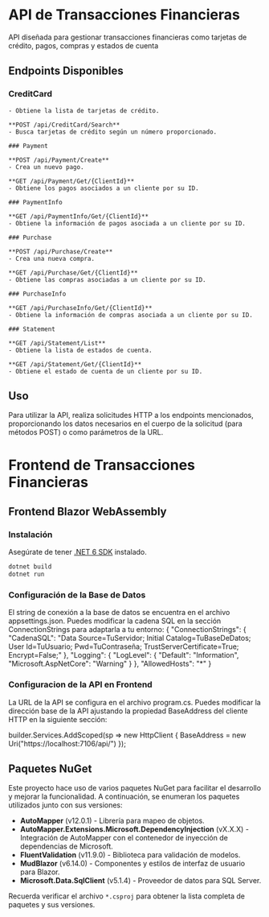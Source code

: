 # API de Transacciones Financieras

API diseñada para gestionar transacciones financieras como tarjetas de crédito, pagos, compras y estados de cuenta

## Endpoints Disponibles

### CreditCard

```**GET /api/CreditCard/List**
- Obtiene la lista de tarjetas de crédito.

**POST /api/CreditCard/Search**
- Busca tarjetas de crédito según un número proporcionado.

### Payment

**POST /api/Payment/Create**
- Crea un nuevo pago.

**GET /api/Payment/Get/{ClientId}**
- Obtiene los pagos asociados a un cliente por su ID.

### PaymentInfo

**GET /api/PaymentInfo/Get/{ClientId}**
- Obtiene la información de pagos asociada a un cliente por su ID.

### Purchase

**POST /api/Purchase/Create**
- Crea una nueva compra.

**GET /api/Purchase/Get/{ClientId}**
- Obtiene las compras asociadas a un cliente por su ID.

### PurchaseInfo

**GET /api/PurchaseInfo/Get/{ClientId}**
- Obtiene la información de compras asociada a un cliente por su ID.

### Statement

**GET /api/Statement/List**
- Obtiene la lista de estados de cuenta.

**GET /api/Statement/Get/{ClientId}**
- Obtiene el estado de cuenta de un cliente por su ID.
```
## Uso

Para utilizar la API, realiza solicitudes HTTP a los endpoints mencionados, proporcionando los datos necesarios en el cuerpo de la solicitud (para métodos POST) o como parámetros de la URL.

# Frontend de Transacciones Financieras

## Frontend Blazor WebAssembly

### Instalación

Asegúrate de tener [.NET 6 SDK](https://dotnet.microsoft.com/download/dotnet/6.0) instalado.

```bash
dotnet build
dotnet run
```
### Configuración de la Base de Datos
El string de conexión a la base de datos se encuentra en el archivo appsettings.json. Puedes modificar la cadena SQL en la sección ConnectionStrings para adaptarla a tu entorno:
{
  "ConnectionStrings": {
    "CadenaSQL": "Data Source=TuServidor; Initial Catalog=TuBaseDeDatos; User Id=TuUsuario; Pwd=TuContraseña; TrustServerCertificate=True; Encrypt=False;"
  },
  "Logging": {
    "LogLevel": {
      "Default": "Information",
      "Microsoft.AspNetCore": "Warning"
    }
  },
  "AllowedHosts": "*"
}
### Configuracion de la API en Frontend
La URL de la API se configura en el archivo program.cs. Puedes modificar la dirección base de la API ajustando la propiedad BaseAddress del cliente HTTP en la siguiente sección:

builder.Services.AddScoped(sp => new HttpClient { BaseAddress = new Uri("https://localhost:7106/api/") });

## Paquetes NuGet

Este proyecto hace uso de varios paquetes NuGet para facilitar el desarrollo y mejorar la funcionalidad. A continuación, se enumeran los paquetes utilizados junto con sus versiones:

- **AutoMapper** (v12.0.1) - Librería para mapeo de objetos.
- **AutoMapper.Extensions.Microsoft.DependencyInjection** (vX.X.X) - Integración de AutoMapper con el contenedor de inyección de dependencias de Microsoft.
- **FluentValidation** (v11.9.0) - Biblioteca para validación de modelos.
- **MudBlazor** (v6.14.0) - Componentes y estilos de interfaz de usuario para Blazor.
- **Microsoft.Data.SqlClient** (v5.1.4) - Proveedor de datos para SQL Server.

Recuerda verificar el archivo `*.csproj` para obtener la lista completa de paquetes y sus versiones.




